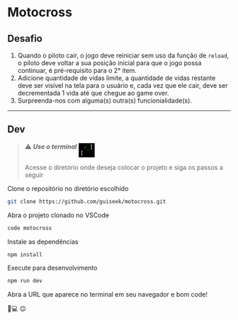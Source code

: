 # Motocross

## Desafio

1. Quando o piloto cair, o jogo deve reiniciar sem uso da função de `reload`, o piloto deve voltar a sua posição inicial para que o jogo possa continuar, é pré-requisito para o 2° item.
1. Adicione quantidade de vidas limite, a quantidade de vidas restante deve ser visível na tela para o usuário e, cada vez que ele cair, deve ser decrementada 1 vida até que chegue ao game over.
1. Surpreenda-nos com alguma(s) outra(s) funcionialidade(s).

---

## Dev

> ⚠️ **_Use o terminal_** <code style="background:black; color: white;display:inline-flex; padding: 2px 4px"> [<span style="color:lime">›_<span><span style="color:white">]</span> </code>
>
> Acesse o diretório onde deseja colocar o projeto e siga os passos a seguir

Clone o repositório no diretório escolhido

```sh
git clone https://github.com/guiseek/motocross.git
```

Abra o projeto clonado no VSCode

```sh
code motocross
```

Instale as dependências

```sh
npm install
```

Execute para desenvolvimento

```sh
npm run dev
```

Abra a URL que aparece no terminal em seu navegador e bom code!

🫡💻 😉
